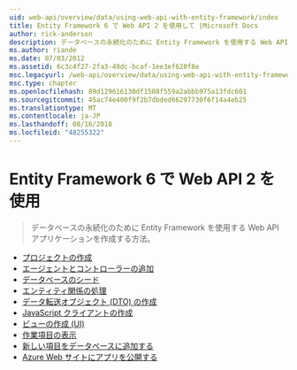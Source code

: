 ```yaml
---
uid: web-api/overview/data/using-web-api-with-entity-framework/index
title: Entity Framework 6 で Web API 2 を使用して |Microsoft Docs
author: rick-anderson
description: データベースの永続化のために Entity Framework を使用する Web API アプリケーションを作成する方法。
ms.author: riande
ms.date: 07/03/2012
ms.assetid: 6c3c4f27-2fa3-49dc-bcaf-1ee3ef620f8e
msc.legacyurl: /web-api/overview/data/using-web-api-with-entity-framework
msc.type: chapter
ms.openlocfilehash: 89d129616130df1508f559a2abbb975a13fdc601
ms.sourcegitcommit: 45ac74e400f9f2b7dbded66297730f6f14a4eb25
ms.translationtype: MT
ms.contentlocale: ja-JP
ms.lasthandoff: 08/16/2018
ms.locfileid: "48255322"
---
```

<a name="using-web-api-2-with-entity-framework-6"></a>Entity Framework 6 で Web API 2 を使用
====================
> データベースの永続化のために Entity Framework を使用する Web API アプリケーションを作成する方法。


- [プロジェクトの作成](part-1.md)
- [エージェントとコントローラーの追加](part-2.md)
- [データベースのシード](part-3.md)
- [エンティティ関係の処理](part-4.md)
- [データ転送オブジェクト (DTO) の作成](part-5.md)
- [JavaScript クライアントの作成](part-6.md)
- [ビューの作成 (UI)](part-7.md)
- [作業項目の表示](part-8.md)
- [新しい項目をデータベースに追加する](part-9.md)
- [Azure Web サイトにアプリを公開する](part-10.md)

